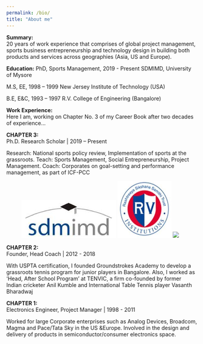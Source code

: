 ```yaml
---
permalink: /bio/
title: "About me"
---
```


**Summary:**  
20 years of work experience that comprises of global project management, sports business
entrepreneurship and technology design in building both products and services across
geographies (Asia, US and Europe).

**Education:** 
PhD, Sports Management, 2019 - Present
SDMIMD, University of Mysore

M.S, EE, 1998 – 1999
New Jersey Institute of Technology (USA)

B.E, E&C, 1993 – 1997
R.V. College of Engineering (Bangalore)

**Work Experience:**  
Here I am, working on Chapter No. 3 of my Career Book after two decades of experience...

**CHAPTER 3:**  
Ph.D. Research Scholar | 2019 – Present

Research: National sports policy review, Implementation of sports at the grassroots.
Teach: Sports Management, Social Entrepreneurship, Project Management.
Coach: Corporates on goal-setting and performance management, as part of ICF-PCC

<figure class="half">
    <a href="/assets/images/sdmimd.png"><img src="/assets/images/sdmimd.png"></a>
    <a href="/assets/images/rvce.png"><img src="/assets/images/rvce.png"></a>
    <a href="/assets/images/icf.png"><img src="//assets/images/icf.png"></a>
</figure>

**CHAPTER 2:**  
Founder, Head Coach | 2012 - 2018

With USPTA certification, I founded Groundstrokes Academy to develop a grassroots tennis program for junior players in Bangalore. Also, I worked as ‘Head, After School Program’ at TENVIC, a firm co-founded by former Indian cricketer Anil Kumble and International Table Tennis player Vasanth Bharadwaj

**CHAPTER 1:**  
Electronics Engineer, Project Manager | 1998 - 2011

Worked for large Corporate enterprises such as Analog Devices, Broadcom, Magma and Pace/Tata Sky in the US &Europe. Involved in the design and delivery of products in semiconductor/consumer electronics space.
